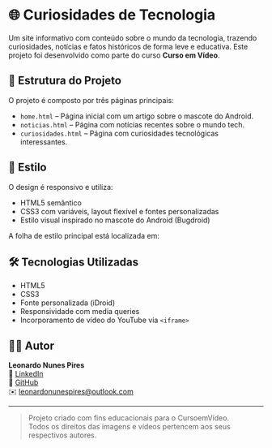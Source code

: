 # 🌐 Curiosidades de Tecnologia

Um site informativo com conteúdo sobre o mundo da tecnologia, trazendo curiosidades, notícias e fatos históricos de forma leve e educativa. Este projeto foi desenvolvido como parte do curso **Curso em Vídeo**.

## 📁 Estrutura do Projeto

O projeto é composto por três páginas principais:

- `home.html` – Página inicial com um artigo sobre o mascote do Android.
- `noticias.html` – Página com notícias recentes sobre o mundo tech.
- `curiosidades.html` – Página com curiosidades tecnológicas interessantes.

## 🎨 Estilo

O design é responsivo e utiliza:

- HTML5 semântico
- CSS3 com variáveis, layout flexível e fontes personalizadas
- Estilo visual inspirado no mascote do Android (Bugdroid)

A folha de estilo principal está localizada em:


## 🛠️ Tecnologias Utilizadas

- HTML5
- CSS3
- Fonte personalizada (iDroid)
- Responsividade com media queries
- Incorporamento de vídeo do YouTube via `<iframe>`

## 👨‍💻 Autor

**Leonardo Nunes Pires**  
🔗 [LinkedIn](https://www.linkedin.com/in/leonardo-nunes-pires/)  
🐙 [GitHub](https://github.com/leonardo-nunes-pires)  
✉️ leonardonunespires@outlook.com

---

> Projeto criado com fins educacionais para o CursoemVídeo.  
> Todos os direitos das imagens e vídeos pertencem aos seus respectivos autores.
